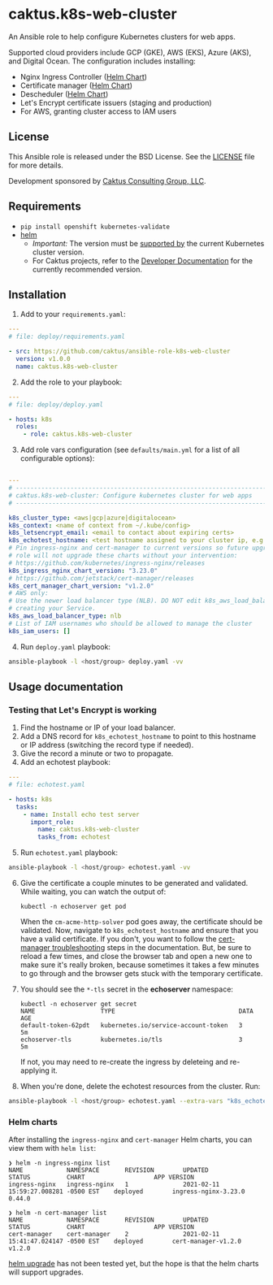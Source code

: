 # caktus.k8s-web-cluster

An Ansible role to help configure Kubernetes clusters for web apps.

Supported cloud providers include GCP (GKE), AWS (EKS), Azure (AKS), and Digital
Ocean. The configuration includes installing:

* Nginx Ingress Controller ([Helm Chart](https://github.com/kubernetes/ingress-nginx/tree/master/charts/ingress-nginx))
* Certificate manager ([Helm Chart](https://github.com/jetstack/cert-manager/tree/master/deploy/charts/cert-manager))
* Descheduler ([Helm Chart](https://artifacthub.io/packages/helm/descheduler/descheduler))
* Let's Encrypt certificate issuers (staging and production)
* For AWS, granting cluster access to IAM users

## License

This Ansible role is released under the BSD License. See the
[LICENSE](https://github.com/caktus/ansible-role-k8s-web-cluster/blob/master/LICENSE)
file for more details.

Development sponsored by [Caktus Consulting Group, LLC](http://www.caktusgroup.com/services>).


## Requirements

* ``pip install openshift kubernetes-validate``
* [helm](https://helm.sh/docs/intro/install/)
  * *Important:* The version must be [supported by](https://helm.sh/docs/topics/version_skew/#supported-version-skew) the current Kubernetes cluster version.
  * For Caktus projects, refer to the [Developer Documentation](https://caktus.github.io/developer-documentation/developer-onboarding/kubernetes/) for the currently recommended version.


## Installation

1. Add to your ``requirements.yaml``:


```yaml
---
# file: deploy/requirements.yaml

- src: https://github.com/caktus/ansible-role-k8s-web-cluster
  version: v1.0.0
  name: caktus.k8s-web-cluster
```

2. Add the role to your playbook:

```yaml
---
# file: deploy/deploy.yaml

- hosts: k8s
  roles:
    - role: caktus.k8s-web-cluster
```

3. Add role vars configuration (see `defaults/main.yml` for a list of all configurable options):

```yaml

---
# ----------------------------------------------------------------------------
# caktus.k8s-web-cluster: Configure kubernetes cluster for web apps
# ----------------------------------------------------------------------------

k8s_cluster_type: <aws|gcp|azure|digitalocean>
k8s_context: <name of context from ~/.kube/config>
k8s_letsencrypt_email: <email to contact about expiring certs>
k8s_echotest_hostname: <test hostname assigned to your cluster ip, e.g. echotest.caktus-built.com>
# Pin ingress-nginx and cert-manager to current versions so future upgrades of this
# role will not upgrade these charts without your intervention:
# https://github.com/kubernetes/ingress-nginx/releases
k8s_ingress_nginx_chart_version: "3.23.0"
# https://github.com/jetstack/cert-manager/releases
k8s_cert_manager_chart_version: "v1.2.0"
# AWS only:
# Use the newer load balancer type (NLB). DO NOT edit k8s_aws_load_balancer_type after
# creating your Service.
k8s_aws_load_balancer_type: nlb
# List of IAM usernames who should be allowed to manage the cluster
k8s_iam_users: []
```

4. Run ``deploy.yaml`` playbook:

```sh
ansible-playbook -l <host/group> deploy.yaml -vv
```


## Usage documentation

### Testing that Let's Encrypt is working

1. Find the hostname or IP of your load balancer.
2. Add a DNS record for ``k8s_echotest_hostname`` to
   point to this hostname or IP address (switching the record type if needed).
3. Give the record a minute or two to propagate.
4. Add an echotest playbook:

```yaml
---
# file: echotest.yaml

- hosts: k8s
  tasks:
    - name: Install echo test server
      import_role:
        name: caktus.k8s-web-cluster
        tasks_from: echotest
```

5. Run ``echotest.yaml`` playbook:

```sh
ansible-playbook -l <host/group> echotest.yaml -vv
```

6. Give the certificate a couple minutes to be generated and validated. While waiting,
   you can watch the output of:

       kubectl -n echoserver get pod

   When the ``cm-acme-http-solver`` pod goes away, the certificate should be
   validated. Now, navigate to ``k8s_echotest_hostname`` and ensure that you
   have a valid certificate. If you don't, you want to follow the
   [cert-manager troubleshooting](https://docs.cert-manager.io/en/latest/getting-started/troubleshooting.html)
   steps in the documentation. But, be sure to reload a few times, and close the
   browser tab and open a new one to make sure it's really broken, because
   sometimes it takes a few minutes to go through and the browser gets stuck
   with the temporary certificate.

7. You should see the ``*-tls`` secret in the **echoserver** namespace:

       kubectl -n echoserver get secret
       NAME                  TYPE                                  DATA   AGE
       default-token-62pdt   kubernetes.io/service-account-token   3      5m
       echoserver-tls        kubernetes.io/tls                     3      5m

   If not, you may need to re-create the ingress by deleteing and re-applying
   it.

8. When you're done, delete the echotest resources from the cluster. Run:

```sh
ansible-playbook -l <host/group> echotest.yaml --extra-vars "k8s_echotest_state=absent" -vv
```


### Helm charts

After installing the `ingress-nginx` and `cert-manager` Helm charts, you can
view them with `helm list`:

```
❯ helm -n ingress-nginx list
NAME            NAMESPACE       REVISION        UPDATED                                 STATUS          CHART                   APP VERSION
ingress-nginx   ingress-nginx   1               2021-02-11 15:59:27.008281 -0500 EST    deployed        ingress-nginx-3.23.0    0.44.0 

❯ helm -n cert-manager list
NAME            NAMESPACE       REVISION        UPDATED                                 STATUS          CHART                   APP VERSION
cert-manager    cert-manager    2               2021-02-11 15:41:47.024147 -0500 EST    deployed        cert-manager-v1.2.0     v1.2.0 
```

[helm
upgrade](https://helm.sh/docs/intro/using_helm/#helm-upgrade-and-helm-rollback-upgrading-a-release-and-recovering-on-failure)
has not been tested yet, but the hope is that the helm charts will support
upgrades.
